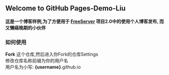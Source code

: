 ## Welcome to GitHub Pages-Demo-Liu

**这是一个博客样例,为了方便用于 [FreeServer](https://github.com/Demo-Liu/FreeServer) 项目2.0中的使用个人博客发布, 而又懒癌晚期的小伙伴**

### 如何使用

**Fork** 这个仓库,然后进入你Fork的仓库Settings   
修改仓库名称前缀为你的用户名  
用户名为小写: **{username}**.github.io  
